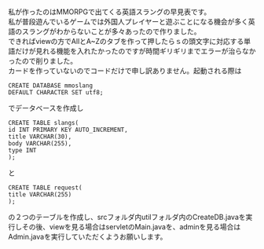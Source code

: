 ##
私が作ったのはMMORPGで出てくる英語スラングの早見表です。  
私が普段遊んでいるゲームでは外国人プレイヤーと遊ぶことになる機会が多く英語のスラングがわからないことが多々あったので作りました。  
できればviewの方でAllとA~Zのタブを作って押したらｓの頭文字に対応する単語だけが見れる機能を入れたかったのですが時間ギリギリまでエラーが治らなかったので削りました。  
カードを作っていないのでコードだけで申し訳ありません。起動される際は
```
CREATE DATABASE mmoslang
DEFAULT CHARACTER SET utf8;
```
でデータベースを作成し
```
CREATE TABLE slangs(
id INT PRIMARY KEY AUTO_INCREMENT,
title VARCHAR(30),
body VARCHAR(255),
type INT
);
```
と
```
CREATE TABLE request(
title VARCHAR(255)
);
```
の２つのテーブルを作成し、srcフォルダ内utilフォルダ内のCreateDB.javaを実行しその後、viewを見る場合はservletのMain.javaを、adminを見る場合はAdmin.javaを実行していただくようお願いします。  
